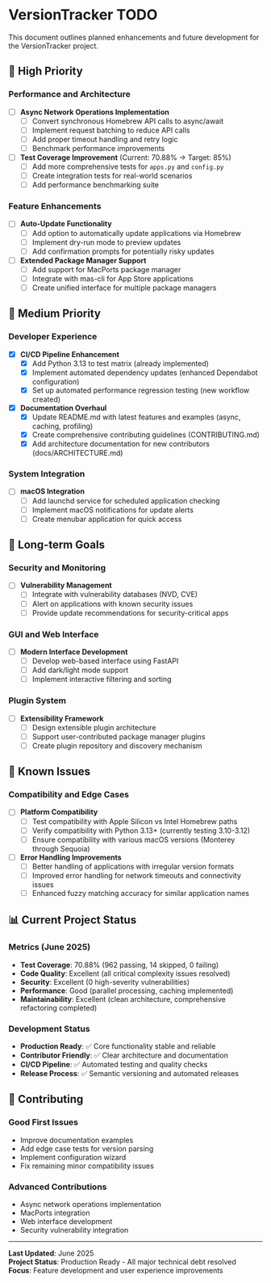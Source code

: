 # VersionTracker TODO

This document outlines planned enhancements and future development for the VersionTracker project.

## 🚀 High Priority

### Performance and Architecture

- [ ] **Async Network Operations Implementation**
  - [ ] Convert synchronous Homebrew API calls to async/await
  - [ ] Implement request batching to reduce API calls
  - [ ] Add proper timeout handling and retry logic
  - [ ] Benchmark performance improvements

- [ ] **Test Coverage Improvement** (Current: 70.88% → Target: 85%)
  - [ ] Add more comprehensive tests for `apps.py` and `config.py`
  - [ ] Create integration tests for real-world scenarios
  - [ ] Add performance benchmarking suite

### Feature Enhancements

- [ ] **Auto-Update Functionality**
  - [ ] Add option to automatically update applications via Homebrew
  - [ ] Implement dry-run mode to preview updates
  - [ ] Add confirmation prompts for potentially risky updates

- [ ] **Extended Package Manager Support**
  - [ ] Add support for MacPorts package manager
  - [ ] Integrate with mas-cli for App Store applications
  - [ ] Create unified interface for multiple package managers

## 🔧 Medium Priority

### Developer Experience

- [x] **CI/CD Pipeline Enhancement**
  - [x] Add Python 3.13 to test matrix (already implemented)
  - [x] Implement automated dependency updates (enhanced Dependabot configuration)
  - [x] Set up automated performance regression testing (new workflow created)

- [x] **Documentation Overhaul**
  - [x] Update README.md with latest features and examples (async, caching, profiling)
  - [x] Create comprehensive contributing guidelines (CONTRIBUTING.md)
  - [x] Add architecture documentation for new contributors (docs/ARCHITECTURE.md)

### System Integration

- [ ] **macOS Integration**
  - [ ] Add launchd service for scheduled application checking
  - [ ] Implement macOS notifications for update alerts
  - [ ] Create menubar application for quick access

## 🔮 Long-term Goals

### Security and Monitoring

- [ ] **Vulnerability Management**
  - [ ] Integrate with vulnerability databases (NVD, CVE)
  - [ ] Alert on applications with known security issues
  - [ ] Provide update recommendations for security-critical apps

### GUI and Web Interface

- [ ] **Modern Interface Development**
  - [ ] Develop web-based interface using FastAPI
  - [ ] Add dark/light mode support
  - [ ] Implement interactive filtering and sorting

### Plugin System

- [ ] **Extensibility Framework**
  - [ ] Design extensible plugin architecture
  - [ ] Support user-contributed package manager plugins
  - [ ] Create plugin repository and discovery mechanism

## 🐛 Known Issues

### Compatibility and Edge Cases

- [ ] **Platform Compatibility**
  - [ ] Test compatibility with Apple Silicon vs Intel Homebrew paths
  - [ ] Verify compatibility with Python 3.13+ (currently testing 3.10-3.12)
  - [ ] Ensure compatibility with various macOS versions (Monterey through Sequoia)

- [ ] **Error Handling Improvements**
  - [ ] Better handling of applications with irregular version formats
  - [ ] Improved error handling for network timeouts and connectivity issues
  - [ ] Enhanced fuzzy matching accuracy for similar application names

## 📊 Current Project Status

### Metrics (June 2025)

- **Test Coverage**: 70.88% (962 passing, 14 skipped, 0 failing)
- **Code Quality**: Excellent (all critical complexity issues resolved)
- **Security**: Excellent (0 high-severity vulnerabilities)
- **Performance**: Good (parallel processing, caching implemented)
- **Maintainability**: Excellent (clean architecture, comprehensive refactoring completed)

### Development Status

- **Production Ready**: ✅ Core functionality stable and reliable
- **Contributor Friendly**: ✅ Clear architecture and documentation
- **CI/CD Pipeline**: ✅ Automated testing and quality checks
- **Release Process**: ✅ Semantic versioning and automated releases

## 🤝 Contributing

### Good First Issues

- Improve documentation examples
- Add edge case tests for version parsing
- Implement configuration wizard
- Fix remaining minor compatibility issues

### Advanced Contributions

- Async network operations implementation
- MacPorts integration
- Web interface development
- Security vulnerability integration

---

**Last Updated**: June 2025  
**Project Status**: Production Ready - All major technical debt resolved  
**Focus**: Feature development and user experience improvements

